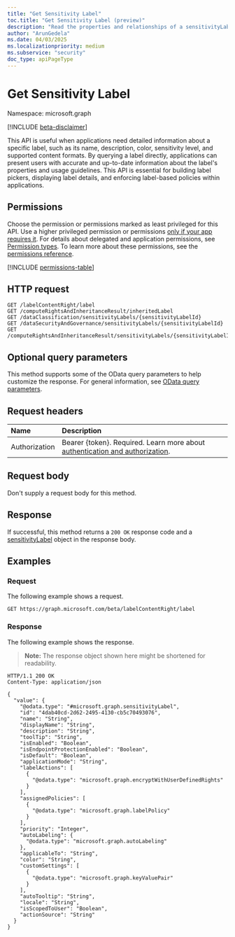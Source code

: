 ```yaml
---
title: "Get Sensitivity Label"
toc.title: "Get Sensitivity Label (preview)"
description: "Read the properties and relationships of a sensitivityLabel object."
author: "ArunGedela"
ms.date: 04/03/2025
ms.localizationpriority: medium
ms.subservice: "security"
doc_type: apiPageType
---
```


# Get Sensitivity Label

Namespace: microsoft.graph

[!INCLUDE [beta-disclaimer](../../includes/beta-disclaimer.md)]

This API is useful when applications need detailed information about a specific label, such as its name, description, color, sensitivity level, and supported content formats. By querying a label directly, applications can present users with accurate and up-to-date information about the label's properties and usage guidelines. This API is essential for building label pickers, displaying label details, and enforcing label-based policies within applications.

## Permissions

Choose the permission or permissions marked as least privileged for this API. Use a higher privileged permission or permissions [only if your app requires it](/graph/permissions-overview#best-practices-for-using-microsoft-graph-permissions). For details about delegated and application permissions, see [Permission types](/graph/permissions-overview#permission-types). To learn more about these permissions, see the [permissions reference](/graph/permissions-reference).

<!-- {
  "blockType": "permissions",
  "name": "sensitivitylabel-get-permissions"
}
-->
[!INCLUDE [permissions-table](../includes/permissions/sensitivitylabel-get-permissions.md)]

## HTTP request

<!-- {
  "blockType": "ignored"
}
-->
``` http
GET /labelContentRight/label
GET /computeRightsAndInheritanceResult/inheritedLabel
GET /dataClassification/sensitivityLabels/{sensitivityLabelId}
GET /dataSecurityAndGovernance/sensitivityLabels/{sensitivityLabelId}
GET /computeRightsAndInheritanceResult/sensitivityLabels/{sensitivityLabelId}
```

## Optional query parameters

This method supports some of the OData query parameters to help customize the response. For general information, see [OData query parameters](/graph/query-parameters).

## Request headers

|Name|Description|
|:---|:---|
|Authorization|Bearer {token}. Required. Learn more about [authentication and authorization](/graph/auth/auth-concepts).|

## Request body

Don't supply a request body for this method.

## Response

If successful, this method returns a `200 OK` response code and a [sensitivityLabel](../resources/security-sensitivitylabel.md) object in the response body.

## Examples

### Request

The following example shows a request.
<!-- {
  "blockType": "request",
  "name": "get_sensitivitylabel"
}
-->
``` http
GET https://graph.microsoft.com/beta/labelContentRight/label
```

### Response

The following example shows the response.
>**Note:** The response object shown here might be shortened for readability.
<!-- {
  "blockType": "response",
  "truncated": true,
  "@odata.type": "microsoft.graph.sensitivityLabel"
}
-->
``` http
HTTP/1.1 200 OK
Content-Type: application/json

{
  "value": {
    "@odata.type": "#microsoft.graph.sensitivityLabel",
    "id": "4dab40cd-2d62-2495-4130-cb5c70493076",
    "name": "String",
    "displayName": "String",
    "description": "String",
    "toolTip": "String",
    "isEnabled": "Boolean",
    "isEndpointProtectionEnabled": "Boolean",
    "isDefault": "Boolean",
    "applicationMode": "String",
    "labelActions": [
      {
        "@odata.type": "microsoft.graph.encryptWithUserDefinedRights"
      }
    ],
    "assignedPolicies": [
      {
        "@odata.type": "microsoft.graph.labelPolicy"
      }
    ],
    "priority": "Integer",
    "autoLabeling": {
      "@odata.type": "microsoft.graph.autoLabeling"
    },
    "applicableTo": "String",
    "color": "String",
    "customSettings": [
      {
        "@odata.type": "microsoft.graph.keyValuePair"
      }
    ],
    "autoTooltip": "String",
    "locale": "String",
    "isScopedToUser": "Boolean",
    "actionSource": "String"
  }
}
```
